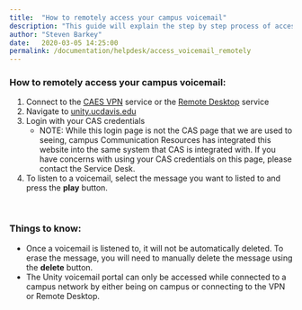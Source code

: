 ```yaml
---
title:  "How to remotely access your campus voicemail"
description: "This guide will explain the step by step process of accessing your campus voicemail remotely."
author: "Steven Barkey"
date:   2020-03-05 14:25:00
permalink: /documentation/helpdesk/access_voicemail_remotely
---
```


<h3>How to remotely access your campus voicemail: </h3>
<ol style="PADDING-LEFT: 30px">
   <li>Connect to the <a href="https://computing.caes.ucdavis.edu/documentation/helpdesk/connect_to_vpn" target="_blank">CAES VPN</a> service or the <a href="https://computing.caes.ucdavis.edu/documentation/helpdesk/remote-desktop" target="_blank">Remote Desktop</a> service</li>
   <li>Navigate to <a href="https://unity.ucdavis.edu" target="_blank">unity.ucdavis.edu</a></li>
   <li>Login with your CAS credentials
       <ul>
           <li>NOTE: While this login page is not the CAS page that we are used to seeing, campus Communication Resources has integrated this website into the same system that CAS is integrated with.  If you have concerns with using your CAS credentials on this page, please contact the Service Desk.</li>
       </ul>
   </li>
   <li>To listen to a voicemail, select the message you want to listed to and press the <b>play</b> button.</li>
</ol>
<br />
<h3>Things to know:</h3>
<ul style="PADDING-LEFT: 30px">
    <li>Once a voicemail is listened to, it will not be automatically deleted.  To erase the message, you will need to manually delete the message using the <b>delete</b> button.</li>
    <li>The Unity voicemail portal can only be accessed while connected to a campus network by either being on campus or connecting to the VPN or Remote Desktop.</li>
</ul>
